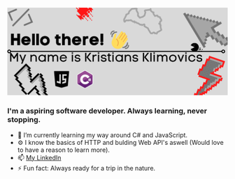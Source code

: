 ![Kristians Klimovics(1)](https://github.com/KrEdu/KrEdu/blob/1b3ebc0b06bf4965fbdc3027874526924172b7dd/Kristians%20Klimovics(1).png)


### I'm a aspiring software developer. Always learning, never stopping.

- 🌱 I’m currently learning my way around C# and JavaScript.
- ⚙️ I know the basics of HTTP and bulding Web API's aswell (Would love to have a reason to learn more).
- 📫 [My LinkedIn](www.linkedin.com/in/kristiāns-kļimovičs-207b65220) 
- ⚡ Fun fact: Always ready for a trip in the nature.

